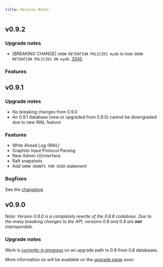```yaml
---
title: Release Notes
---
```


## v0.9.2

### Upgrade notes

- [BREAKING CHANGE] `SHOW RETENTION POLICIES mydb` is  now `SHOW RETENTION POLICIES ON mydb`. [3345](https://github.com/influxdb/influxdb/pull/3345)

### Features

## v0.9.1

### Upgrade notes

- No breaking changes from 0.9.0
- An 0.9.1 database (new or upgraded from 0.9.0) cannot be downgraded due to new WAL feature

### Features

- Write Ahead Log (WAL)
- Graphite Input Protocol Parsing
- New Admin UI/interface
- Raft snapshots
- Add `SHOW GRANTS FOR USER` statement

### Bugfixes

See the [changelog](https://github.com/influxdb/influxdb/blob/master/CHANGELOG.md#bugfixes-1)

## v0.9.0

_Note: Version 0.9.0 is a completely rewrite of the 0.8.8 codebase. Due to the many breaking changes to the API, versions 0.8 and 0.9 are __not__ interoperable._

### Upgrade notes

Work is [currently in progress](https://github.com/influxdb/influxdb/pull/3001) on an upgrade path to 0.9 from 0.8 databases.

More information on will be available on the [upgrade page](/docs/v0.9/administration/upgrading.html) soon.
